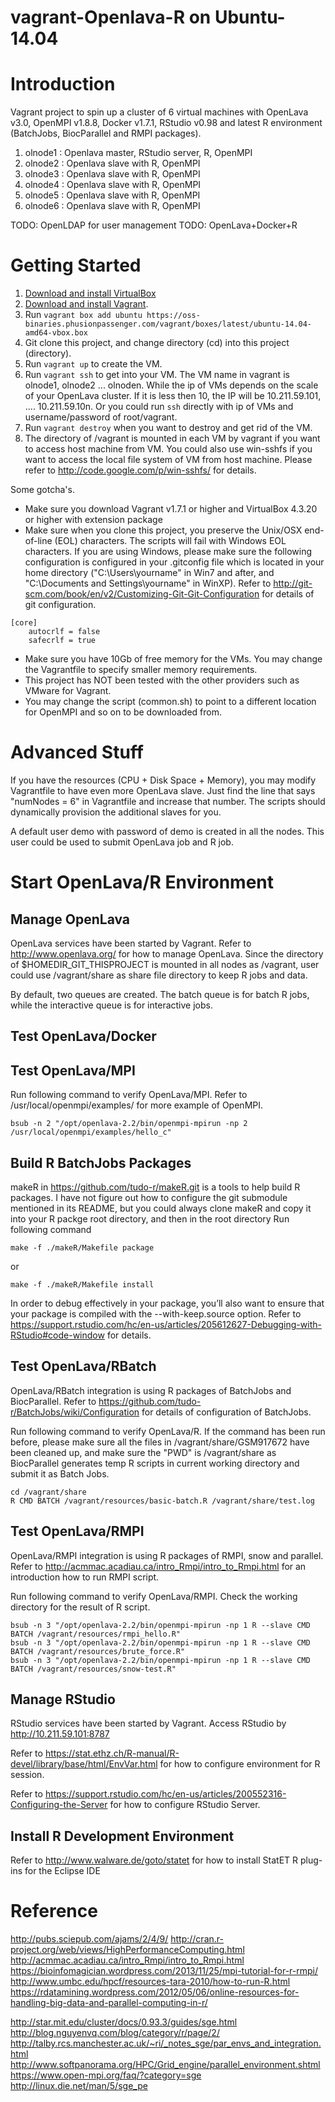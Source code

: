 vagrant-Openlava-R on Ubuntu-14.04
================================

# Introduction

Vagrant project to spin up a cluster of 6 virtual machines with OpenLava v3.0, OpenMPI v1.8.8, Docker v1.7.1, RStudio v0.98 and latest R environment (BatchJobs, BiocParallel and RMPI packages).

1. olnode1 : Openlava master, RStudio server, R, OpenMPI
2. olnode2 : Openlava slave with R, OpenMPI
3. olnode3 : Openlava slave with R, OpenMPI
4. olnode4 : Openlava slave with R, OpenMPI
5. olnode5 : Openlava slave with R, OpenMPI
6. olnode6 : Openlava slave with R, OpenMPI

TODO: OpenLDAP for user management
TODO: OpenLava+Docker+R

# Getting Started

1. [Download and install VirtualBox](https://www.virtualbox.org/wiki/Downloads)
2. [Download and install Vagrant](http://www.vagrantup.com/downloads.html).
3. Run ```vagrant box add ubuntu https://oss-binaries.phusionpassenger.com/vagrant/boxes/latest/ubuntu-14.04-amd64-vbox.box```
4. Git clone this project, and change directory (cd) into this project (directory).
5. Run ```vagrant up``` to create the VM.
6. Run ```vagrant ssh``` to get into your VM. The VM name in vagrant is olnode1, olnode2 ... olnoden. While the ip of VMs depends on the scale of your OpenLava cluster. If it is less then 10, the IP will be 10.211.59.101, .... 10.211.59.10n. Or you could run ```ssh``` directly with ip of VMs and username/password of root/vagrant.
7. Run ```vagrant destroy``` when you want to destroy and get rid of the VM.
8. The directory of /vagrant is mounted in each VM by vagrant if you want to access host machine from VM. You could also use win-sshfs if you want to access the local file system of VM from host machine. Please refer to http://code.google.com/p/win-sshfs/ for details.

Some gotcha's.

* Make sure you download Vagrant v1.7.1 or higher and VirtualBox 4.3.20 or higher with extension package
* Make sure when you clone this project, you preserve the Unix/OSX end-of-line (EOL) characters. The scripts will fail with Windows EOL characters. If you are using Windows, please make sure the following configuration is configured in your .gitconfig file which is located in your home directory ("C:\Users\yourname" in Win7 and after, and "C:\Documents and Settings\yourname" in WinXP). Refer to http://git-scm.com/book/en/v2/Customizing-Git-Git-Configuration for details of git configuration.
```
[core]
    autocrlf = false
    safecrlf = true
```
* Make sure you have 10Gb of free memory for the VMs. You may change the Vagrantfile to specify smaller memory requirements.
* This project has NOT been tested with the other providers such as VMware for Vagrant.
* You may change the script (common.sh) to point to a different location for OpenMPI and so on to be downloaded from.

# Advanced Stuff

If you have the resources (CPU + Disk Space + Memory), you may modify Vagrantfile to have even more OpenLava slave. Just find the line that says "numNodes = 6" in Vagrantfile and increase that number. The scripts should dynamically provision the additional slaves for you.

A default user demo with password of demo is created in all the nodes. This user could be used to submit OpenLava job and R job.

# Start OpenLava/R Environment

## Manage OpenLava

OpenLava services have been started by Vagrant. Refer to http://www.openlava.org/ for how to manage OpenLava. Since the directory of $HOMEDIR_GIT_THISPROJECT is mounted in all nodes as /vagrant, user could use /vagrant/share as share file directory to keep R jobs and data.

By default, two queues are created. The batch queue is for batch R jobs, while the interactive queue is for interactive jobs.

## Test OpenLava/Docker


## Test OpenLava/MPI

Run following command to verify OpenLava/MPI. Refer to /usr/local/openmpi/examples/ for more example of OpenMPI.

```
bsub -n 2 "/opt/openlava-2.2/bin/openmpi-mpirun -np 2 /usr/local/openmpi/examples/hello_c"
```

## Build R BatchJobs Packages

makeR in  https://github.com/tudo-r/makeR.git is a tools to help build R packages. I have not figure out how to configure the git submodule mentioned in its README, but you could always clone makeR and copy it into your R packge root directory, and then in the root directory Run following command

```
make -f ./makeR/Makefile package
```

or 

```
make -f ./makeR/Makefile install
```

In order to debug effectively in your package, you’ll also want to ensure that your package is compiled with the --with-keep.source option. Refer to https://support.rstudio.com/hc/en-us/articles/205612627-Debugging-with-RStudio#code-window for details. 

## Test OpenLava/RBatch

OpenLava/RBatch integration is using R packages of BatchJobs and BiocParallel. Refer to https://github.com/tudo-r/BatchJobs/wiki/Configuration for details of configuration of BatchJobs.

Run following command to verify OpenLava/R. If the command has been run before, please make sure all the files in /vagrant/share/GSM917672 have been cleaned up, and make sure the "PWD" is /vagrant/share as BiocParallel generates temp R scripts in current working directory and submit it as Batch Jobs. 

```
cd /vagrant/share
R CMD BATCH /vagrant/resources/basic-batch.R /vagrant/share/test.log
```

## Test OpenLava/RMPI

OpenLava/RMPI integration is using R packages of RMPI, snow and parallel. Refer to http://acmmac.acadiau.ca/intro_Rmpi/intro_to_Rmpi.html for an introduction how to run RMPI script.

Run following command to verify OpenLava/RMPI. Check the working directory for the result of R script. 

```
bsub -n 3 "/opt/openlava-2.2/bin/openmpi-mpirun -np 1 R --slave CMD BATCH /vagrant/resources/rmpi_hello.R"
bsub -n 3 "/opt/openlava-2.2/bin/openmpi-mpirun -np 1 R --slave CMD BATCH /vagrant/resources/brute_force.R"
bsub -n 3 "/opt/openlava-2.2/bin/openmpi-mpirun -np 1 R --slave CMD BATCH /vagrant/resources/snow-test.R"
```

## Manage RStudio

RStudio services have been started by Vagrant. Access RStudio by http://10.211.59.101:8787

Refer to https://stat.ethz.ch/R-manual/R-devel/library/base/html/EnvVar.html for how to configure environment for R session.

Refer to https://support.rstudio.com/hc/en-us/articles/200552316-Configuring-the-Server for how to configure RStudio Server.

## Install R Development Environment

Refer to http://www.walware.de/goto/statet for how to install StatET R plug-ins for the Eclipse IDE

# Reference

http://pubs.sciepub.com/ajams/2/4/9/
http://cran.r-project.org/web/views/HighPerformanceComputing.html
http://acmmac.acadiau.ca/intro_Rmpi/intro_to_Rmpi.html
https://bioinfomagician.wordpress.com/2013/11/25/mpi-tutorial-for-r-rmpi/
http://www.umbc.edu/hpcf/resources-tara-2010/how-to-run-R.html
https://rdatamining.wordpress.com/2012/05/06/online-resources-for-handling-big-data-and-parallel-computing-in-r/

http://star.mit.edu/cluster/docs/0.93.3/guides/sge.html
http://blog.nguyenvq.com/blog/category/r/page/2/
http://talby.rcs.manchester.ac.uk/~ri/_notes_sge/par_envs_and_integration.html
http://www.softpanorama.org/HPC/Grid_engine/parallel_environment.shtml
https://www.open-mpi.org/faq/?category=sge
http://linux.die.net/man/5/sge_pe

